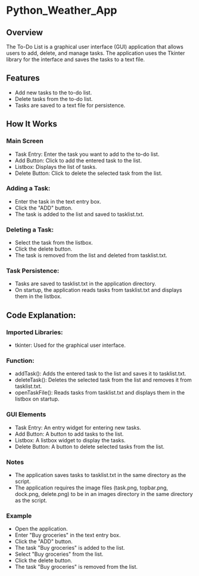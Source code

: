 ﻿# Python_Weather_App

## Overview

The To-Do List is a graphical user interface (GUI) application that allows users to add, delete, and manage tasks. The application uses the Tkinter library for the interface and saves the tasks to a text file.

## Features

- Add new tasks to the to-do list.
- Delete tasks from the to-do list.
- Tasks are saved to a text file for persistence.

## How It Works

### Main Screen

- Task Entry: Enter the task you want to add to the to-do list.
- Add Button: Click to add the entered task to the list.
- Listbox: Displays the list of tasks.
- Delete Button: Click to delete the selected task from the list.

### Adding a Task:

- Enter the task in the text entry box.
- Click the "ADD" button.
- The task is added to the list and saved to tasklist.txt.

### Deleting a Task:

- Select the task from the listbox.
- Click the delete button.
- The task is removed from the list and deleted from tasklist.txt.

### Task Persistence:

- Tasks are saved to tasklist.txt in the application directory.
- On startup, the application reads tasks from tasklist.txt and displays them in the listbox.

## Code Explanation:

### Imported Libraries:
- tkinter: Used for the graphical user interface.

### Function:

- addTask(): Adds the entered task to the list and saves it to tasklist.txt.
- deleteTask(): Deletes the selected task from the list and removes it from tasklist.txt.
- openTaskFile(): Reads tasks from tasklist.txt and displays them in the listbox on startup.

### GUI Elements

- Task Entry: An entry widget for entering new tasks.
- Add Button: A button to add tasks to the list.
- Listbox: A listbox widget to display the tasks.
- Delete Button: A button to delete selected tasks from the list.


### Notes

- The application saves tasks to tasklist.txt in the same directory as the script.
- The application requires the image files (task.png, topbar.png, dock.png, delete.png) to be in an images directory in the same directory as the script.

### Example

- Open the application.
- Enter "Buy groceries" in the text entry box.
- Click the "ADD" button.
- The task "Buy groceries" is added to the list.
- Select "Buy groceries" from the list.
- Click the delete button.
- The task "Buy groceries" is removed from the list.
